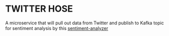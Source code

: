 # TWITTER HOSE

A microservice that will pull out data from Twitter and publish to Kafka topic for sentiment analysis by this [sentiment-analyzer](https://github.com/madhusdhnn/sentiment-analyzer)
